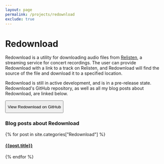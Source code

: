 ```yaml
---
layout: page
permalink: /projects/redownload
exclude: true
---
```

<style>
    button{
        height: 40px;
    }
</style>

# Redownload
Redownload is a utility for downloading audio files from [Relisten](https://relisten.com), a streaming service for concert recordings. The user can provide Redownload with a link to a track on Relisten, and Redownload will find the source of the file and download it to a specified location.

Redownload is still in active development, and is in a pre-release state. Redownload's GitHub repository, as well as all my blog posts about Redownload, are linked below.

<button onclick="location.href='https://github.com/morpheus636/redownload" type="button">View Redownload on GitHub</button>

### Blog posts about Redownload
  <div class="archive-group">
    {% for post in site.categories["Redownload"] %}
    <article class="archive-item">
      <h4><a href="{{ site.baseurl }}{{ post.url }}">{{post.title}}</a></h4>
    </article>
    {% endfor %}
  </div>